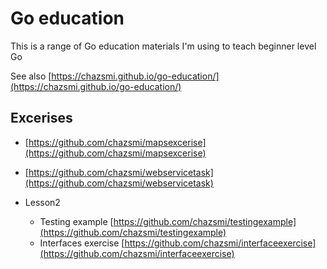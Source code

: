 # Go education

This is a range of Go education materials I'm using to teach beginner level Go

See also [https://chazsmi.github.io/go-education/](https://chazsmi.github.io/go-education/)

## Excerises
- [https://github.com/chazsmi/mapsexcerise](https://github.com/chazsmi/mapsexcerise)
- [https://github.com/chazsmi/webservicetask](https://github.com/chazsmi/webservicetask)

- Lesson2 
    - Testing example [https://github.com/chazsmi/testingexample](https://github.com/chazsmi/testingexample)
    - Interfaces exercise [https://github.com/chazsmi/interfaceexercise](https://github.com/chazsmi/interfaceexercise)
